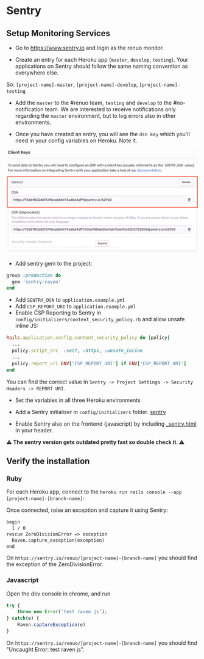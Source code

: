 # Sentry

## Setup Monitoring Services

* Go to https://www.sentry.io and login as the renuo monitor.

* Create an entry for each Heroku app (`master`, `develop`, `testing`). Your applications on Sentry should follow the same naming convention as everywhere else.

So: `[project-name]-master`, `[project-name]-develop`, `[project-name]-testing`

* Add the `master` to the #renuo team, `testing` and `develop` to the #no-notification team. We are interested to receive notifications only regarding the `master` environment, but to log errors also in other environments.

* Once you have created an entry, you will see the `dsn key` which you'll need in your config variables on Heroku. Note it.

![sentry_dsn](../images/sentry.png)

* Add sentry gem to the project:

```ruby
group :production do
  gem 'sentry-raven'
end
```

* Add `SENTRY_DSN` to `application.example.yml`
* Add `CSP_REPORT_URI` to `application.example.yml`
* Enable CSP Reporting to Sentry in `config/initializers/content_security_policy.rb` and allow unsafe inline JS:

```ruby
Rails.application.config.content_security_policy do |policy|
  ...
  policy.script_src  :self, :https, :unsafe_inline
  ...
  policy.report_uri ENV['CSP_REPORT_URI'] if ENV['CSP_REPORT_URI']
end
```

You can find the correct value in `Sentry -> Project Settings -> Security Headers -> REPORT URI`.

* Set the variables in all three Heroku environments
* Add a Sentry initializer in `config/initializers` folder. [sentry](../templates/config/initializers/sentry.rb)

* Enable Sentry also on the frontend (javascript) by including [_sentry.html](../templates/app/views/shared/_sentry.html.erb) in your header.

**:warning: The sentry version gets outdated pretty fast so double check it. :warning:**

## Verify the installation

### Ruby

For each Heroku app, connect to the `heroku run rails console --app [project-name]-[branch-name]`:

Once connected, raise an exception and capture it using Sentry:

```
begin
  1 / 0
rescue ZeroDivisionError => exception
  Raven.capture_exception(exception)
end
```

On `https://sentry.io/renuo/[project-name]-[branch-name]` you should find the exception of the ZeroDivisionError.

### Javascript

Open the dev console in chrome, and run

```js
try {
    throw new Error('test raven js');
} catch(e) {
    Raven.captureException(e)
}
```

On `https://sentry.io/renuo/[project-name]-[branch-name]` you should find "Uncaught Error: test raven js".
